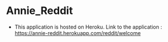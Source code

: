 # Annie_Reddit

- This application is hosted on Heroku. Link to the application : https://annie-reddit.herokuapp.com/reddit/welcome

